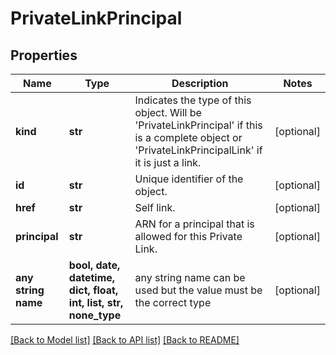 # PrivateLinkPrincipal


## Properties
Name | Type | Description | Notes
------------ | ------------- | ------------- | -------------
**kind** | **str** | Indicates the type of this object. Will be &#39;PrivateLinkPrincipal&#39; if this is a complete object or &#39;PrivateLinkPrincipalLink&#39; if it is just a link. | [optional] 
**id** | **str** | Unique identifier of the object. | [optional] 
**href** | **str** | Self link. | [optional] 
**principal** | **str** | ARN for a principal that is allowed for this Private Link. | [optional] 
**any string name** | **bool, date, datetime, dict, float, int, list, str, none_type** | any string name can be used but the value must be the correct type | [optional]

[[Back to Model list]](../README.md#documentation-for-models) [[Back to API list]](../README.md#documentation-for-api-endpoints) [[Back to README]](../README.md)


